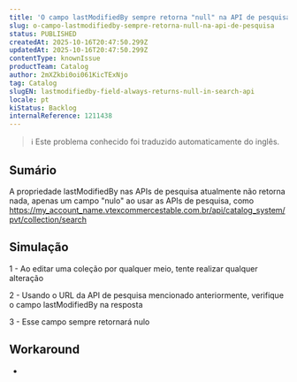 ```yaml
---
title: 'O campo lastModifiedBy sempre retorna "null" na API de pesquisa.'
slug: o-campo-lastmodifiedby-sempre-retorna-null-na-api-de-pesquisa
status: PUBLISHED
createdAt: 2025-10-16T20:47:50.299Z
updatedAt: 2025-10-16T20:47:50.299Z
contentType: knownIssue
productTeam: Catalog
author: 2mXZkbi0oi061KicTExNjo
tag: Catalog
slugEN: lastmodifiedby-field-always-returns-null-in-search-api
locale: pt
kiStatus: Backlog
internalReference: 1211438
---
```


>ℹ️ Este problema conhecido foi traduzido automaticamente do inglês.

## Sumário


A propriedade lastModifiedBy nas APIs de pesquisa atualmente não retorna nada, apenas um campo "nulo" ao usar as APIs de pesquisa, como https://my_account_name.vtexcommercestable.com.br/api/catalog_system/pvt/collection/search
## Simulação


1 - Ao editar uma coleção por qualquer meio, tente realizar qualquer alteração

2 - Usando o URL da API de pesquisa mencionado anteriormente, verifique o campo lastModifiedBy na resposta

3 - Esse campo sempre retornará nulo
## Workaround


-



